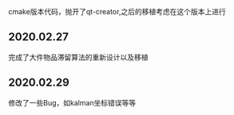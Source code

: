 cmake版本代码，抛开了qt-creator,之后的移植考虑在这个版本上进行

## 2020.02.27
完成了大件物品滞留算法的重新设计以及移植

## 2020.02.29
修改了一些Bug，如kalman坐标错误等等
